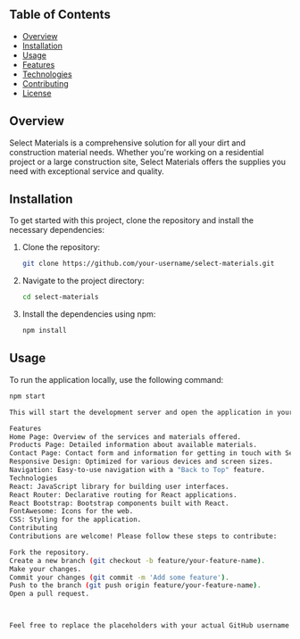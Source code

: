 
## Table of Contents

- [Overview](#overview)
- [Installation](#installation)
- [Usage](#usage)
- [Features](#features)
- [Technologies](#technologies)
- [Contributing](#contributing)
- [License](#license)

## Overview

Select Materials is a comprehensive solution for all your dirt and construction material needs. Whether you're working on a residential project or a large construction site, Select Materials offers the supplies you need with exceptional service and quality.

## Installation

To get started with this project, clone the repository and install the necessary dependencies:

1. Clone the repository:

    ```bash
    git clone https://github.com/your-username/select-materials.git
    ```

2. Navigate to the project directory:

    ```bash
    cd select-materials
    ```

3. Install the dependencies using npm:

    ```bash
    npm install
    ```

## Usage

To run the application locally, use the following command:

```bash
npm start

This will start the development server and open the application in your default web browser. You can then make changes to the code and see them reflected in real-time.

Features
Home Page: Overview of the services and materials offered.
Products Page: Detailed information about available materials.
Contact Page: Contact form and information for getting in touch with Select Materials.
Responsive Design: Optimized for various devices and screen sizes.
Navigation: Easy-to-use navigation with a "Back to Top" feature.
Technologies
React: JavaScript library for building user interfaces.
React Router: Declarative routing for React applications.
React Bootstrap: Bootstrap components built with React.
FontAwesome: Icons for the web.
CSS: Styling for the application.
Contributing
Contributions are welcome! Please follow these steps to contribute:

Fork the repository.
Create a new branch (git checkout -b feature/your-feature-name).
Make your changes.
Commit your changes (git commit -m 'Add some feature').
Push to the branch (git push origin feature/your-feature-name).
Open a pull request.



Feel free to replace the placeholders with your actual GitHub username and repository details. This README provides an overview of the project, installation instructions, usage details, feature highlights, technologies used, contribution guidelines, and licensing information.